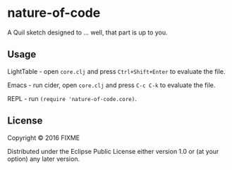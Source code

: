 # nature-of-code

A Quil sketch designed to ... well, that part is up to you.

## Usage

LightTable - open `core.clj` and press `Ctrl+Shift+Enter` to evaluate the file.

Emacs - run cider, open `core.clj` and press `C-c C-k` to evaluate the file.

REPL - run `(require 'nature-of-code.core)`.

## License

Copyright © 2016 FIXME

Distributed under the Eclipse Public License either version 1.0 or (at
your option) any later version.
